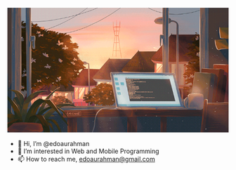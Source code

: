 ![image](./src/star-passing.gif)

- 👋 Hi, I’m @edoaurahman
- 👀 I’m interested in Web and Mobile Programming
- 📫 How to reach me, edoaurahman@gmail.com

<!---
edoaurahman/edoaurahman is a ✨ special ✨ repository because its `README.md` (this file) appears on your GitHub profile.
You can click the Preview link to take a look at your changes.
--->
